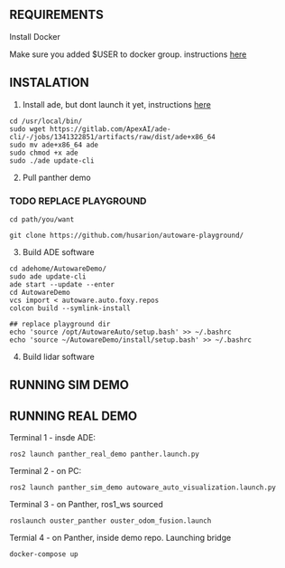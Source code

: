 ## REQUIREMENTS

Install Docker

Make sure you added $USER to docker group.
instructions [here](https://docs.docker.com/engine/install/linux-postinstall/)


## INSTALATION

1. Install ade, but dont launch it yet, instructions [here](https://ade-cli.readthedocs.io/en/latest/install.html#requirements)


```
cd /usr/local/bin/
sudo wget https://gitlab.com/ApexAI/ade-cli/-/jobs/1341322851/artifacts/raw/dist/ade+x86_64
sudo mv ade+x86_64 ade
sudo chmod +x ade
sudo ./ade update-cli
```

2. Pull panther demo

### TODO REPLACE PLAYGROUND

```
cd path/you/want

git clone https://github.com/husarion/autoware-playground/
```

3. Build ADE software
```
cd adehome/AutowareDemo/
sudo ade update-cli
ade start --update --enter
cd AutowareDemo
vcs import < autoware.auto.foxy.repos
colcon build --symlink-install

## replace playground dir
echo 'source /opt/AutowareAuto/setup.bash' >> ~/.bashrc
echo 'source ~/AutowareDemo/install/setup.bash' >> ~/.bashrc
```

4. Build lidar software


## RUNNING SIM DEMO




## RUNNING REAL DEMO

Terminal 1 - insde ADE:

```
ros2 launch panther_real_demo panther.launch.py
```

Terminal 2 - on PC:

```
ros2 launch panther_sim_demo autoware_auto_visualization.launch.py
```

Terminal 3 - on Panther, ros1_ws sourced

```
roslaunch ouster_panther ouster_odom_fusion.launch
```

Termial 4 - on Panther, inside demo repo. Launching bridge

```
docker-compose up
```